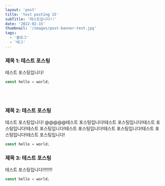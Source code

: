 ```yaml
---
layout: 'post'
title: 'test posting 15'
subTitle: '테스트입니다!!'
date: '2022-02-15'
thumbnail: '/images/post-banner-test.jpg'
tags:
  - '블로그'
  - '태그'
---
```


### 제목 1: 테스트 포스팅

테스트 포스팅입니다!

```jsx
const hello = world;
```

<br/>
<br/>

### 제목 2: 테스트 포스팅

테스트 포스팅입니다! @@@@@테스트 포스팅입니다!테스트 포스팅입니다!테스트 포스팅입니다!테스트 포스팅입니다!테스트 포스팅입니다!테스트 포스팅입니다!테스트 포스팅입니다!테스트 포스팅입니다!

```jsx
const hello = world;
```

### 제목 3: 테스트 포스팅

테스트 포스팅입니다!!!!!!!!

```jsx
const hello = world;
```
